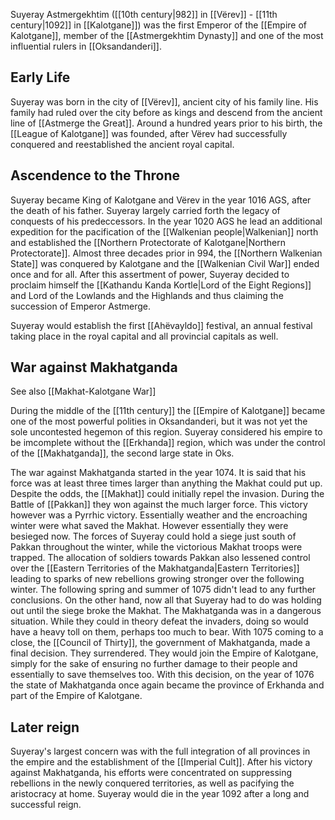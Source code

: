 Suyeray Astmergekhtim ([[10th century|982]] in [[Vërev]] - [[11th century|1092]] in [[Kalotgane]]) was the first Emperor of the [[Empire of Kalotgane]], member of the [[Astmergekhtim Dynasty]] and one of the most influential rulers in [[Oksandanderi]].

## Early Life
Suyeray was born in the city of [[Vërev]], ancient city of his family line. His family had ruled over the city before as kings and descend from the ancient line of [[Astmerge the Great]]. Around a hundred years prior to his birth, the [[League of Kalotgane]] was founded, after Vërev had successfully conquered and reestablished the ancient royal capital. 

## Ascendence to the Throne
Suyeray became King of Kalotgane and Vërev in the year 1016 AGS, after the death of his father. Suyeray largely carried forth the legacy of conquests of his predeccessors. In the year 1020 AGS he lead an additional expedition for the pacification of the [[Walkenian people|Walkenian]] north and established the [[Northern Protectorate of Kalotgane|Northern Protectorate]]. Almost three decades prior in 994, the [[Northern Walkenian State]] was conquered by Kalotgane and the [[Walkenian Civil War]] ended once and for all. 
After this assertment of power, Suyeray decided to proclaim himself the [[Kathandu Kanda Kortle|Lord of the Eight Regions]] and Lord of the Lowlands and the Highlands and thus claiming the succession of Emperor Astmerge. 

Suyeray would establish the first [[Ahëvayldo]] festival, an annual festival taking place in the royal capital and all provincial capitals as well. 

## War against Makhatganda
See also [[Makhat-Kalotgane War]]

During the middle of the [[11th century]] the [[Empire of Kalotgane]] became one of the most powerful polities in Oksandanderi, but it was not yet the sole uncontested hegemon of this region. Suyeray considered his empire to be imcomplete without the [[Erkhanda]] region, which was under the control of the [[Makhatganda]], the second large state in Oks. 

The war against Makhatganda started in the year 1074. It is said that his force was at least three times larger than anything the Makhat could put up. Despite the odds, the [[Makhat]] could initially repel the invasion. During the Battle of [[Pakkan]] they won against the much larger force. This victory however was a Pyrrhic victory. Essentially weather and the encroaching winter were what saved the Makhat. However essentially they were besieged now. The forces of Suyeray could hold a siege just south of Pakkan throughout the winter, while the victorious Makhat troops were trapped. The allocation of soldiers towards Pakkan also lessened control over the [[Eastern Territories of the Makhatganda|Eastern Territories]] leading to sparks of new rebellions growing stronger over the following winter. The following spring and summer of 1075 didn't lead to any further conclusions. On the other hand, now all that Suyeray had to do was holding out until the siege broke the Makhat. The Makhatganda was in a dangerous situation. While they could in theory defeat the invaders, doing so would have a heavy toll on them, perhaps too much to bear. With 1075 coming to a close, the [[Council of Thirty]], the government of Makhatganda, made a final decision. They surrendered. They would join the Empire of Kalotgane, simply for the sake of ensuring no further damage to their people and essentially to save themselves too. With this decision, on the year of 1076 the state of Makhatganda once again became the province of Erkhanda and part of the Empire of Kalotgane.

## Later reign 
Suyeray's largest concern was with the full integration of all provinces in the empire and the establishment of the [[Imperial Cult]]. After his victory against Makhatganda, his efforts were concentrated on suppressing rebellions in the newly conquered territories, as well as pacifying the aristocracy at home. Suyeray would die in the year 1092 after a long and successful reign. 
